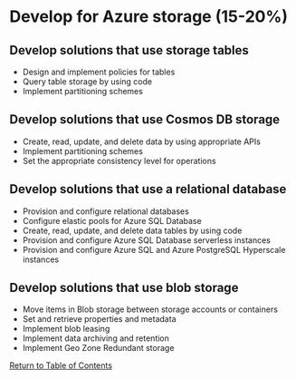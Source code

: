 # Develop for Azure storage (15-20%)
## Develop solutions that use storage tables
- Design and implement policies for tables
- Query table storage by using code
- Implement partitioning schemes

## Develop solutions that use Cosmos DB storage
- Create, read, update, and delete data by using appropriate APIs
- Implement partitioning schemes
- Set the appropriate consistency level for operations

## Develop solutions that use a relational database
- Provision and configure relational databases
- Configure elastic pools for Azure SQL Database
- Create, read, update, and delete data tables by using code
- Provision and configure Azure SQL Database serverless instances
- Provision and configure Azure SQL and Azure PostgreSQL Hyperscale instances

## Develop solutions that use blob storage
- Move items in Blob storage between storage accounts or containers
- Set and retrieve properties and metadata
- Implement blob leasing
- Implement data archiving and retention
- Implement Geo Zone Redundant storage

[Return to Table of Contents](README.md)